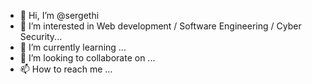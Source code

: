- 👋 Hi, I’m @sergethi
- 👀 I’m interested in Web development / Software Engineering / Cyber Security...
- 🌱 I’m currently learning ...
- 💞️ I’m looking to collaborate on ...
- 📫 How to reach me ...

<!---
sergethi/sergethi is a ✨ special ✨ repository because its `README.md` (this file) appears on your GitHub profile.
You can click the Preview link to take a look at your changes.
--->
